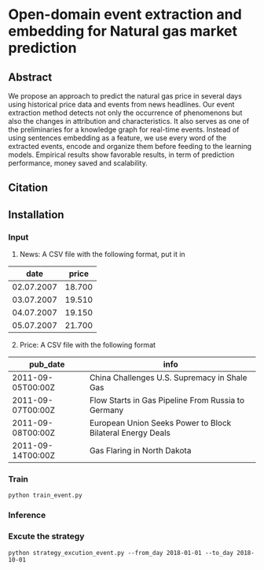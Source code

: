 # Open-domain event extraction and embedding for Natural gas market prediction

## Abstract
We propose an approach to predict the natural gas price in several days using historical price data and events from news headlines. Our event extraction method detects not only the occurrence of phenomenons but also the changes in attribution and characteristics. It also serves as one of the preliminaries for a knowledge graph for real-time events. Instead of using sentences embedding as a feature, we use every word of the extracted events, encode and organize them before feeding to the learning models. Empirical results show favorable results, in term of prediction performance, money saved and scalability.

## Citation

## Installation
### Input
1. News: A CSV file with the following format, put it in 

| date       | price  |
|------------|--------|
| 02.07.2007 | 18.700 |
| 03.07.2007 | 19.510 |
| 04.07.2007 | 19.150 |
| 05.07.2007 | 21.700 |

2. Price: A CSV file with the following format

| pub_date          | info                                                       |
|-------------------|------------------------------------------------------------|
| 2011-09-05T00:00Z | China Challenges U.S. Supremacy in Shale Gas               |
| 2011-09-07T00:00Z | Flow Starts in Gas Pipeline From Russia to Germany         |
| 2011-09-08T00:00Z | European Union Seeks Power to Block Bilateral Energy Deals |
| 2011-09-14T00:00Z | Gas Flaring in North Dakota                                |

### Train
`python train_event.py`

### Inference


### Excute the strategy
`python strategy_excution_event.py --from_day 2018-01-01 --to_day 2018-10-01`
